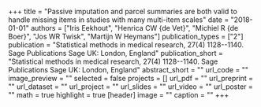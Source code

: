 +++
title = "Passive imputation and parcel summaries are both valid to handle missing items in studies with many multi-item scales"
date = "2018-01-01"
authors = ["Iris Eekhout", "Henrica CW {de Vet}", "Michiel R {de Boer}", "Jos WR Twisk", "Martijn W Heymans"]
publication_types = ["2"]
publication = "Statistical methods in medical research, 27(4) 1128--1140. Sage Publications Sage UK: London, England"
publication_short = "Statistical methods in medical research, 27(4) 1128--1140. Sage Publications Sage UK: London, England"
abstract_short = ""
url_code = ""
image_preview = ""
selected = false
projects = []
url_pdf = ""
url_preprint = ""
url_dataset = ""
url_project = ""
url_slides = ""
url_video = ""
url_poster = ""
math = true
highlight = true
[header]
image = ""
caption = ""
+++
